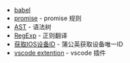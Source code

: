 - [babel](https://www.babeljs.cn/)
- [promise](https://promisesaplus.com/) - promise 规则
- [AST](https://astexplorer.net/) - 语法树
- [RegExp](https://jex.im/regulex/) - 正则翻译
- [获取IOS设备ID](https://www.pgyer.com/tools/udid) - 蒲公英获取设备唯一ID
- [vscode extention](https://code.visualstudio.com/api/get-started/your-first-extension) - vscode 插件